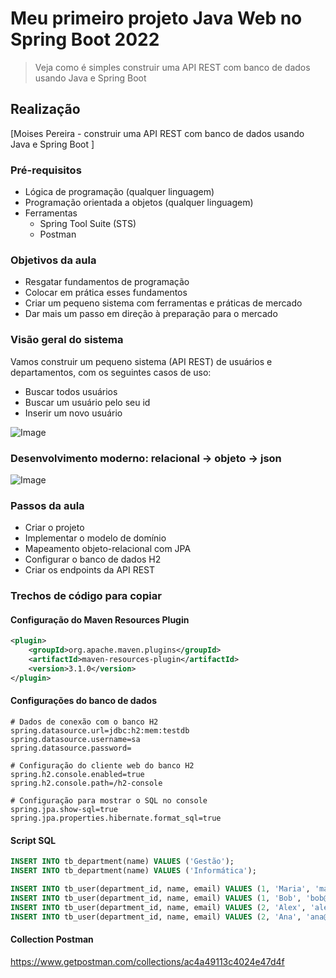 #  Meu primeiro projeto Java Web no Spring Boot 2022
>  Veja como é simples construir uma API REST com banco de dados usando Java e Spring Boot 

## Realização
[Moises Pereira - construir uma API REST com banco de dados usando Java e Spring Boot ]


### Pré-requisitos

- Lógica de programação (qualquer linguagem)
- Programação orientada a objetos (qualquer linguagem)
- Ferramentas
  - Spring Tool Suite (STS)
  - Postman

### Objetivos da aula

- Resgatar fundamentos de programação
- Colocar em prática esses fundamentos
- Criar um pequeno sistema com ferramentas e práticas de mercado
- Dar mais um passo em direção à preparação para o mercado

### Visão geral do sistema

Vamos construir um pequeno sistema (API REST) de usuários e departamentos, com os seguintes casos de uso:

- Buscar todos usuários
- Buscar um usuário pelo seu id
- Inserir um novo usuário

![Image](https://raw.githubusercontent.com/devsuperior/java-web-spring-2022/main/img/dominio.png "Modelo conceitual")

### Desenvolvimento moderno: relacional -> objeto -> json

![Image](https://raw.githubusercontent.com/devsuperior/java-web-spring-2022/main/img/objetos.png "Objetos")

### Passos da aula

- Criar o projeto
- Implementar o modelo de domínio
- Mapeamento objeto-relacional com JPA
- Configurar o banco de dados H2
- Criar os endpoints da API REST

### Trechos de código para copiar

#### Configuração do Maven Resources Plugin

```xml
<plugin>
	<groupId>org.apache.maven.plugins</groupId>
	<artifactId>maven-resources-plugin</artifactId>
	<version>3.1.0</version>
</plugin>
```

#### Configurações do banco de dados

```
# Dados de conexão com o banco H2
spring.datasource.url=jdbc:h2:mem:testdb
spring.datasource.username=sa
spring.datasource.password=

# Configuração do cliente web do banco H2
spring.h2.console.enabled=true
spring.h2.console.path=/h2-console

# Configuração para mostrar o SQL no console
spring.jpa.show-sql=true
spring.jpa.properties.hibernate.format_sql=true
```

#### Script SQL

```sql
INSERT INTO tb_department(name) VALUES ('Gestão');
INSERT INTO tb_department(name) VALUES ('Informática');

INSERT INTO tb_user(department_id, name, email) VALUES (1, 'Maria', 'maria@gmail.com');
INSERT INTO tb_user(department_id, name, email) VALUES (1, 'Bob', 'bob@gmail.com');
INSERT INTO tb_user(department_id, name, email) VALUES (2, 'Alex', 'alex@gmail.com');
INSERT INTO tb_user(department_id, name, email) VALUES (2, 'Ana', 'ana@gmail.com');
```
#### Collection Postman

https://www.getpostman.com/collections/ac4a49113c4024e47d4f
